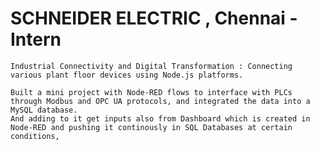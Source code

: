# SCHNEIDER ELECTRIC , Chennai - Intern
    Industrial Connectivity and Digital Transformation : Connecting various plant floor devices using Node.js platforms. 
    
    Built a mini project with Node-RED flows to interface with PLCs through Modbus and OPC UA protocols, and integrated the data into a MySQL database.
    And adding to it get inputs also from Dashboard which is created in Node-RED and pushing it continously in SQL Databases at certain conditions,
